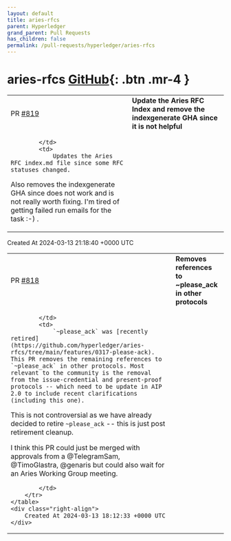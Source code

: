 ```yaml
---
layout: default
title: aries-rfcs
parent: Hyperledger
grand_parent: Pull Requests
has_children: false
permalink: /pull-requests/hyperledger/aries-rfcs
---
```


# aries-rfcs <span class="fs-3 right-align">[GitHub](https://github.com/hyperledger/aries-rfcs){: .btn .mr-4 }</span>


<div>
    <table>
        <tr>
            <td>
                PR <a href="https://github.com/hyperledger/aries-rfcs/pull/819" class=".btn">#819</a>
            </td>
            <td>
                <b>
                    Update the Aries RFC Index and remove the indexgenerate GHA since it is not helpful
                </b>
            </td>
        </tr>
        <tr>
            <td>
                
            </td>
            <td>
                Updates the Aries RFC index.md file since some RFC statuses changed.

Also removes the indexgenerate GHA since does not work and is not really worth fixing.  I'm tired of getting failed run emails for the task :-) .
            </td>
        </tr>
    </table>
    <div class="right-align">
        Created At 2024-03-13 21:18:40 +0000 UTC
    </div>
</div>

<div>
    <table>
        <tr>
            <td>
                PR <a href="https://github.com/hyperledger/aries-rfcs/pull/818" class=".btn">#818</a>
            </td>
            <td>
                <b>
                    Removes references to ~please_ack in other protocols
                </b>
            </td>
        </tr>
        <tr>
            <td>
                
            </td>
            <td>
                `~please_ack` was [recently retired](https://github.com/hyperledger/aries-rfcs/tree/main/features/0317-please-ack). This PR removes the remaining references to `~please_ack` in other protocols. Most relevant to the community is the removal from the issue-credential and present-proof protocols -- which need to be update in AIP 2.0 to include recent clarifications (including this one).

This is not controversial as we have already decided to retire `~please_ack` -- this is just post retirement cleanup.

I think this PR could just be merged with approvals from a @TelegramSam, @TimoGlastra, @genaris but could also wait for an Aries Working Group meeting.

            </td>
        </tr>
    </table>
    <div class="right-align">
        Created At 2024-03-13 18:12:33 +0000 UTC
    </div>
</div>

